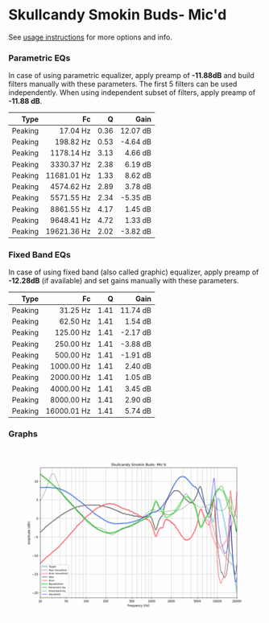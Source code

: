 # Skullcandy Smokin Buds- Mic'd
See [usage instructions](https://github.com/jaakkopasanen/AutoEq#usage) for more options and info.

### Parametric EQs
In case of using parametric equalizer, apply preamp of **-11.88dB** and build filters manually
with these parameters. The first 5 filters can be used independently.
When using independent subset of filters, apply preamp of **-11.88 dB**.

| Type    | Fc          |    Q | Gain     |
|--------:|------------:|-----:|---------:|
| Peaking | 17.04 Hz    | 0.36 | 12.07 dB |
| Peaking | 198.82 Hz   | 0.53 | -4.64 dB |
| Peaking | 1178.14 Hz  | 3.13 | 4.66 dB  |
| Peaking | 3330.37 Hz  | 2.38 | 6.19 dB  |
| Peaking | 11681.01 Hz | 1.33 | 8.62 dB  |
| Peaking | 4574.62 Hz  | 2.89 | 3.78 dB  |
| Peaking | 5571.55 Hz  | 2.34 | -5.35 dB |
| Peaking | 8861.55 Hz  | 4.17 | 1.45 dB  |
| Peaking | 9648.41 Hz  | 4.72 | 1.33 dB  |
| Peaking | 19621.36 Hz | 2.02 | -3.82 dB |

### Fixed Band EQs
In case of using fixed band (also called graphic) equalizer, apply preamp of **-12.28dB**
(if available) and set gains manually with these parameters.

| Type    | Fc          |    Q | Gain     |
|--------:|------------:|-----:|---------:|
| Peaking | 31.25 Hz    | 1.41 | 11.74 dB |
| Peaking | 62.50 Hz    | 1.41 | 1.54 dB  |
| Peaking | 125.00 Hz   | 1.41 | -2.17 dB |
| Peaking | 250.00 Hz   | 1.41 | -3.88 dB |
| Peaking | 500.00 Hz   | 1.41 | -1.91 dB |
| Peaking | 1000.00 Hz  | 1.41 | 2.40 dB  |
| Peaking | 2000.00 Hz  | 1.41 | 1.05 dB  |
| Peaking | 4000.00 Hz  | 1.41 | 3.45 dB  |
| Peaking | 8000.00 Hz  | 1.41 | 2.90 dB  |
| Peaking | 16000.01 Hz | 1.41 | 5.74 dB  |

### Graphs
![](./Skullcandy%20Smokin%20Buds-%20Mic'd.png)